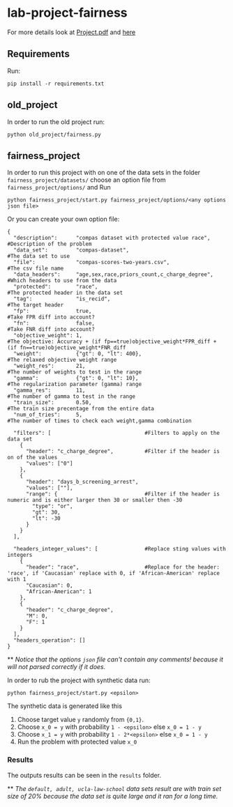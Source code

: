 # lab-project-fairness

For more details look at [Project.pdf](https://github.cs.huji.ac.il/jjgold/lab-project-fairness/blob/master/Project.pdf) and [here](https://arxiv.org/pdf/1707.00044.pdf)

## Requirements
Run:
```
pip install -r requirements.txt
```

## old_project
In order to run the old project run:
```
python old_project/fairness.py
```

## fairness_project
In order to run this project with on one of the data sets in the folder ```fairness_project/datasets/``` choose an option
file from ```fairness_project/options/``` and Run
```
python fairness_project/start.py fairness_project/options/<any options json file>
```

Or you can create your own option file:
```
{
  "description":      "compas dataset with protected value race",   #Description of the problem
  "data_set":         "compas-dataset",                             #The data set to use
  "file":             "compas-scores-two-years.csv",                #The csv file name
  "data_headers":     "age,sex,race,priors_count,c_charge_degree",  #Which headers to use from the data
  "protected":        "race",                                       #The protected header in the data set
  "tag":              "is_recid",                                   #The target header
  "fp":               true,                                         #Take FPR diff into account?
  "fn":               false,                                        #Take FNR diff into account?
  "objective_weight": 1,                                            #The objective: Accuracy + (if fp==true)objective_weight*FPR_diff + (if fn==true)objective_weight*FNR_diff
  "weight":           {"gt": 0, "lt": 400},                         #The relaxed objective weight range
  "weight_res":       21,                                           #The number of weights to test in the range 
  "gamma":            {"gt": 0, "lt": 10},                          #The regularization parameter (gamma) range
  "gamma_res":        11,                                           #The number of gamma to test in the range
  "train_size":       0.50,                                         #The train size precentage from the entire data
  "num_of_tries":     5,                                            #The number of times to check each weight,gamma combination

  "filters": [                              #Filters to apply on the data set
    {
      "header": "c_charge_degree",          #Filter if the header is on of the values
      "values": ["0"]
    },
    {
      "header": "days_b_screening_arrest",
      "values": [""],
      "range": {                            #Filter if the header is numeric and is either larger then 30 or smaller then -30
        "type": "or",
        "gt": 30,
        "lt": -30
      }
    }
  ],

  "headers_integer_values": [               #Replace sting values with integers
    {
      "header": "race",                     #Replace for the header: 'race', if 'Caucasian' replace with 0, if 'African-American' replace with 1 
      "Caucasian": 0,
      "African-American": 1
    },
    {
      "header": "c_charge_degree",
      "M": 0,
      "F": 1
    }
  ],
  "headers_operation": []
}

```

** _Notice that the options ```json``` file can't contain any comments! because it will not parsed correctly if it does._

In order to rub the project with synthetic data run:
```
python fairness_project/start.py <epsilon>
```

The synthetic data is generated like this
1. Choose target value ```y``` randomly from ```{0,1}```.
2. Choose ```x_0 = y``` with probability ```1 - <epsilon>``` else ```x_0 = 1 - y```
3. Choose ```x_1 = y``` with probability ```1 - 2*<epsilon>``` else ```x_0 = 1 - y```
4. Run the problem with protected value ```x_0```

### Results
The outputs results can be seen in the ```results``` folder.

** _The ```default, adult, ucla-law-school``` data sets result are with train set size of 20% because the data set is quite large and it ran for a long time._


